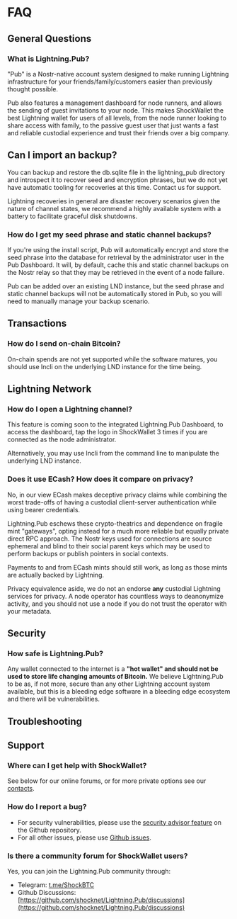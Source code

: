 # FAQ

## General Questions

### What is Lightning.Pub?

"Pub" is a Nostr-native account system designed to make running Lightning infrastructure for your friends/family/customers easier than previously thought possible.

Pub also features a management dashboard for node runners, and allows the sending of guest invitations to your node. This makes ShockWallet the best Lightning wallet for users of all levels, from the node runner looking to share access with family, to the passive guest user that just wants a fast and reliable custodial experience and trust their friends over a big company.

## Can I import an backup?

You can backup and restore the db.sqlite file in the lightning_pub directory and introspect it to recover seed and encryption phrases, but we do not yet have automatic tooling for recoveries at this time. Contact us for support.

Lightning recoveries in general are disaster recovery scenarios given the nature of channel states, we recommend a highly available system with a battery to facilitate graceful disk shutdowns. 

### How do I get my seed phrase and static channel backups?

If you're using the install script, Pub will automatically encrypt and store the seed phrase into the database for retrieval by the administrator user in the Pub Dashboard. It will, by default, cache this and static channel backups on the Nostr relay so that they may be retrieved in the event of a node failure.

Pub can be added over an existing LND instance, but the seed phrase and static channel backups will not be automatically stored in Pub, so you will need to manually manage your backup scenario.

## Transactions

### How do I send on-chain Bitcoin?

On-chain spends are not yet supported while the software matures, you should use lncli on the underlying LND instance for the time being.

## Lightning Network

### How do I open a Lightning channel?

This feature is coming soon to the integrated Lightning.Pub Dashboard, to access the dashboard, tap the logo in ShockWallet 3 times if you are connected as the node administrator.

Alternatively, you may use lncli from the command line to manipulate the underlying LND instance.

### Does it use ECash? How does it compare on privacy?

No, in our view ECash makes deceptive privacy claims while combining the worst trade-offs of having a custodial client-server authentication while using bearer credentials.

Lightning.Pub eschews these crypto-theatrics and dependence on fragile mint "gateways", opting instead for a much more reliable but equally private direct RPC approach. The Nostr keys used for connections are source ephemeral and blind to their social parent keys which may be used to perform backups or publish pointers in social contexts. 

Payments to and from ECash mints should still work, as long as those mints are actually backed by Lightning.

Privacy equivalence aside, we do not an endorse **any** custodial Lightning services for privacy. A node operator has countless ways to deanonymize activity, and you should not use a node if you do not trust the operator with your metadata. 

## Security

### How safe is Lightning.Pub?

Any wallet connected to the internet is a **"hot wallet" and should not be used to store life changing amounts of Bitcoin.** We believe Lightning.Pub to be as, if not more, secure than any other Lightning account system available, but this is a bleeding edge software in a bleeding edge ecosystem and there will be vulnerabilities.

## Troubleshooting


## Support

### Where can I get help with ShockWallet?

See below for our online forums, or for more private options see our [contacts](https://docs.shock.network/contact). 

### How do I report a bug?

- For security vulnerabilities, please use the [security advisor feature](https://github.com/shocknet/Lightning.Pub/security/advisories) on the Github repository.
- For all other issues, please use [Github issues](https://github.com/shocknet/Lightning.Pub/issues).

### Is there a community forum for ShockWallet users?

Yes, you can join the Lightning.Pub community through:
- Telegram: [t.me/ShockBTC](https://t.me/ShockBTC)
- Github Discussions: [https://github.com/shocknet/Lightning.Pub/discussions](https://github.com/shocknet/Lightning.Pub/discussions)